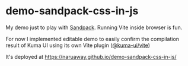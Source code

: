 # demo-sandpack-css-in-js

My demo just to play with [Sandpack](https://github.com/codesandbox/sandpack).
Running Vite inside browser is fun.

For now I implemented editable demo to easily confirm the compilation result of Kuma UI using its own Vite plugin ([@kuma-ui/vite](https://www.npmjs.com/package/@kuma-ui/vite))

It's deployed at https://naruaway.github.io/demo-sandpack-css-in-js/
